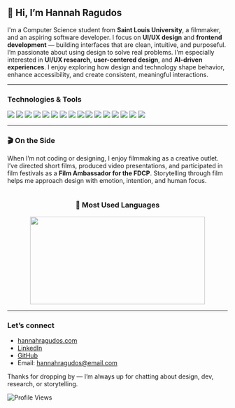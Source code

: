## 👋 Hi, I’m Hannah Ragudos

I'm a Computer Science student from **Saint Louis University**, a filmmaker, and an aspiring software developer. I focus on **UI/UX design** and **frontend development** — building interfaces that are clean, intuitive, and purposeful. I’m passionate about using design to solve real problems. I'm especially interested in **UI/UX research**, **user-centered design**, and **AI-driven experiences**. I enjoy exploring how design and technology shape behavior, enhance accessibility, and create consistent, meaningful interactions.

---

### Technologies & Tools

<p align="left">
  <img src="https://img.shields.io/badge/Java-007396?style=for-the-badge&logo=java&logoColor=white"/>
  <img src="https://img.shields.io/badge/Python-3776AB?style=for-the-badge&logo=python&logoColor=white"/>
  <img src="https://img.shields.io/badge/Rust-000000?style=for-the-badge&logo=rust&logoColor=white"/>
  <img src="https://img.shields.io/badge/SQL-4479A1?style=for-the-badge&logo=mysql&logoColor=white"/>
  <img src="https://img.shields.io/badge/HTML-E34F26?style=for-the-badge&logo=html5&logoColor=white"/>
  <img src="https://img.shields.io/badge/CSS-1572B6?style=for-the-badge&logo=css3&logoColor=white"/>
  <img src="https://img.shields.io/badge/JavaScript-F7DF1E?style=for-the-badge&logo=javascript&logoColor=black"/>
  <img src="https://img.shields.io/badge/Figma-F24E1E?style=for-the-badge&logo=figma&logoColor=white"/>
  <img src="https://img.shields.io/badge/Canva-00C4CC?style=for-the-badge&logo=canva&logoColor=white"/>
  <img src="https://img.shields.io/badge/JavaFX-3776AB?style=for-the-badge&logo=openjdk&logoColor=white"/>
  <img src="https://img.shields.io/badge/Photoshop-31A8FF?style=for-the-badge&logo=adobephotoshop&logoColor=white"/>
  <img src="https://img.shields.io/badge/Premiere%20Pro-9999FF?style=for-the-badge&logo=adobepremierepro&logoColor=white"/>
  <img src="https://img.shields.io/badge/VSCode-007ACC?style=for-the-badge&logo=visualstudiocode&logoColor=white"/>
  <img src="https://img.shields.io/badge/IntelliJ-000000?style=for-the-badge&logo=intellijidea&logoColor=white"/>
  <img src="https://img.shields.io/badge/Git-F05032?style=for-the-badge&logo=git&logoColor=white"/>
  <img src="https://img.shields.io/badge/GitHub-181717?style=for-the-badge&logo=github&logoColor=white"/>
</p>

---
### 🎬 On the Side

When I’m not coding or designing, I enjoy filmmaking as a creative outlet. I’ve directed short films, produced video presentations, and participated in film festivals as a **Film Ambassador for the FDCP**. Storytelling through film helps me approach design with emotion, intention, and human focus.

<div align="center" style="display: flex; justify-content: center; gap: 40px; flex-wrap: wrap;">

  <div style="text-align: center;">
    <h3>🧠 Most Used Languages</h3>
    <img src="https://github-readme-stats.vercel.app/api/top-langs/?username=ragudos-hannah&layout=compact&theme=tokyonight&hide_title=true&hide_border=true&card_width=400" width="400" height="200"/>
  </div>

</div>

---

### Let’s connect

- [hannahragudos.com](https://hannahragudos.com)  
- [LinkedIn](https://www.linkedin.com/in/hannah-ragudos-a1394a1b9)  
- [GitHub](https://github.com/ragudos-hannah)  
- Email: hannahragudos@email.com  

Thanks for dropping by — I’m always up for chatting about design, dev, research, or storytelling.

![Profile Views](https://komarev.com/ghpvc/?username=ragudos-hannah&label=Profile%20Views&color=0e75b6&style=flat)
